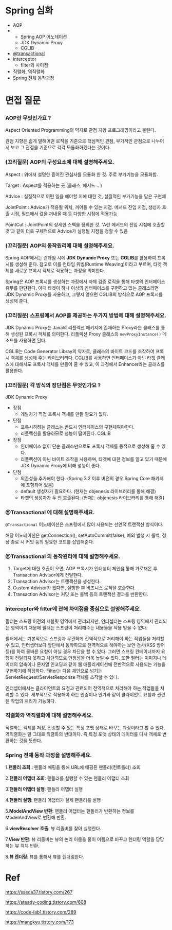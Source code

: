 # Spring 심화
- AOP
- - Spring AOP 어노테이션
  - JDK Dynamic Proxy
  - CGLIB
- [@transactional](https://github.com/transactional)
- interceptor
  - filter와 차이점
- 직렬화, 역직렬화
- Spring 전체 동작과정
 

# 면접 질문

### AOP란 무엇인가요 ?

Aspect Oriented Programming의 약자로 관점 지향 프로그래밍이라고 불린다. 

관점 지향은 쉽게 말해어떤 로직을 기준으로 핵심적인 관점, 부가적인 관점으로 나누어서 보고 그 관점을 기준으로 각각 모듈화하겠다는 것이다. 

### (꼬리질문) AOP의 구성요소에 대해 설명해주세요.

Aspect : 위에서 설명한 흩어진 관심사를 모듈화 한 것. 주로 부가기능을 모듈화함.

Target : Aspect를 적용하는 곳 (클래스, 메서드 .. )

Advice : 실질적으로 어떤 일을 해야할 지에 대한 것, 실질적인 부가기능을 담은 구현체

JointPoint : Advice가 적용될 위치, 끼어들 수 있는 지점. 메서드 진입 지점, 생성자 호출 시점, 필드에서 값을 꺼내올 때 등 다양한 시점에 적용가능

PointCut : JointPoint의 상세한 스펙을 정의한 것. 'A란 메서드의 진입 시점에 호출할 것'과 같이 더욱 구체적으로 Advice가 실행될 지점을 정할 수 있음

### (꼬리질문) AOP의 동작원리에 대해 설명해주세요.

Spring AOP에서는 런타임 시에 **JDK Dynamic Proxy** 또는 **CGLIB**를 활용하여 프록시를 생성해 준다. 참고로 이를 런타임 위빙(Runtime Weaving)이라고 부르며, 타겟 객체를 새로운 프록시 객체로 적용하는 과정을 의미한다.

Spring은 AOP 프록시를 생성하는 과정에서 자체 검증 로직을 통해 타겟의 인터페이스 유무를 판단한다. 이때 타겟이 하나 이상의 인터페이스를 구현하고 있는 클래스라면 JDK Dynamic Proxy를 사용하고, 그렇지 않으면 CGLIB의 방식으로 AOP 프록시를 생성해 준다.

### (꼬리질문) 스프링에서 AOP를 제공하는 두가지 방법에 대해 설명해주세요.

JDK Dynamic Proxy는 Java의 리플렉션 패키지에 존재하는 Proxy라는 클래스를 통해 생성된 프록시 객체를 의미한다. 리플렉션 Proxy 클래스의 `newProxyInstance()` 메소드를 사용하면 된다. 

CGLIB는 Code Generator Libray의 약자로, 클래스의 바이트 코드를 조작하여 프록시 객체를 생성해 주는 라이브러리다. CGLIB를 사용하면 인터페이스가 아닌 타겟 클래스에 대해서도 프록시 객체를 만들어 줄 수 있고, 이 과정에서 Enhancer라는 클래스를 활용한다.

### (꼬리질문) 각 방식의 장단점은 무엇인가요 ?
JDK Dynamic Proxy
- 장점
    - 개발자가 직접 프록시 객체를 만들 필요가 없다.
- 단점
    - 프록시하려는 클래스는 반드시 인터페이스의 구현체여야한다.
    - 리플렉션을 활용하므로 성능이 떨어진다.
CGLIB
- 장점
    - 인터페이스 없이 단순 클래스만으로도 프록시 객체를 동적으로 생성해 줄 수 있다.
    - 리플렉션이 아닌 바이트 조작을 사용하며, 타겟에 대한 정보를 알고 있기 때문에 JDK Dynamic Proxy에 비해 성능이 좋다.
- 단점
    - 의존성을 추가해야 한다. (Spring 3.2 이후 버전의 경우 Spring Core 패키지에 포함되어 있음)
    - default 생성자가 필요하다. (현재는 objenesis 라이브러리를 통해 해결)
    - 타겟의 생성자가 두 번 호출된다. (현재는 objenesis 라이브러리를 통해 해결)

### @Transactional 에 대해 설명해주세요.

`@Transactional` 어노테이션은 스프링에서 많이 사용되는 선언적 트랜잭션 방식이다.

해당 어노테이션은 getConnection(), setAutoCommit(false), 예외 발생 시 롤백, 정상 종료 시 커밋 등의 필요한 코드를 삽입해준다.

### @Transactional 의 동작원리에 대해 설명해주세요.

1. Target에 대한 호출이 오면, AOP 프록시가 인터셉터 체인을 통해 가로채온 후 Transaction Advisor에게 전달한다.
2. Transaction Advisor는 트랜잭션을 생성한다.
3. Custom Advisor가 있다면, 실행한 후 비즈니스 로직을 호출한다.
4. Transaction Advisor는 커밋 또는 롤백 등의 트랜잭션 결과를 반환한다.

### Interceptor와 filter에 관해 차이점을 중심으로 설명해주세요.

필터는 스프링 이전의 서블릿 영역에서 관리되지만, 인터셉터는 스프링 영역에서 관리되는 영역이기 때문에 필터는 스프링이 처리해주는 내용들을 적용 받을 수 없다. 

필터에서는 기본적으로 스프링과 무관하게 전역적으로 처리해야 하는 작업들을 처리할 수 있고, 인터셉터보다 앞단에서 동작하므로 전역적으로 해야하는 보안 검사(XSS 방어 등)를 하여 올바른 요청이 아닐 경우 차단을 할 수 있다. 
그러면 스프링 컨테이너까지 요청이 전달되지 못하고 차단되므로 안정성을 더욱 높일 수 있다.
또한 필터는 이미지나 데이터의 압축이나 문자열 인코딩과 같이 웹 애플리케이션에 전반적으로 사용되는 기능을 구현하기에 적당하다. Filter는 다음 체인으로 넘기는 ServletRequest/ServletResponse 객체를 조작할 수 있다.

인터셉터에서는 클라이언트의 요청과 관련되어 전역적으로 처리해야 하는 작업들을 처리할 수 있다.
세부적으로 적용해야 하는 인증이나 인가와 같이 클라이언트 요청과 관련된 작업의 처리가 가능하다.

### 직렬화와 역직렬화에 대해 설명해주세요.

직렬화는 객체를 저장, 전송할 수 있는 특정 포맷 상태로 바꾸는 과정이라고 할 수 있다.역직렬화는 말 그대로 직렬화의 반대이다. 즉,특정 포맷 상태의 데이터를 다시 객체로 변환하는 것을 뜻한다.

### Spring 전체 동작 과정을 설명해주세요.
1.**핸들러 조회** : 핸들러 매핑을 통해 URL에 매핑된 핸들러(컨트롤러) 조회

2.**핸들러 어댑터 조회**: 핸들러를 실행할 수 있는 핸들러 어댑터 조회

3.**핸들러 어댑터 실행**: 핸들러 어댑터 실행

4.**핸들러 실행**: 핸들러 어댑터가 실제 핸들러를 실행

5.**ModelAndView 반환**: 핸들러 어댑터는 핸들러가 반환하는 정보를 ModelAndView로 변환해 반환.

6.**viewResolver 호출**: 뷰 리졸버를 찾아 실행한다.

7.**View 반환**: 뷰 리졸버는 뷰의 논리 이름을 물이 이름으로 바꾸고 렌더링 역할을 담당하는 뷰 객체 반환.

8.**뷰 렌더링**: 뷰를 통해서 뷰를 렌더링한다.

# Ref

https://sasca37.tistory.com/267

https://steady-coding.tistory.com/608

https://code-lab1.tistory.com/289

https://mangkyu.tistory.com/173
